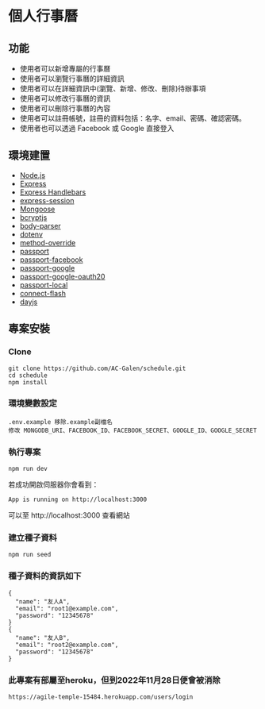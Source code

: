 # 個人行事曆
## 功能
* 使用者可以新增專屬的行事曆
* 使用者可以瀏覽行事曆的詳細資訊
* 使用者可以在詳細資訊中(瀏覽、新增、修改、刪除)待辦事項
* 使用者可以修改行事曆的資訊
* 使用者可以刪除行事曆的內容
* 使用者可以註冊帳號，註冊的資料包括：名字、email、密碼、確認密碼。
* 使用者也可以透過 Facebook 或 Google 直接登入

## 環境建置
* [Node.js](https://nodejs.org/en/)
* [Express](https://expressjs.com/)
* [Express Handlebars](https://www.npmjs.com/package/express-handlebars)
* [express-session](https://www.npmjs.com/package/express-session#resave)
* [Mongoose](https://mongoosejs.com/)
* [bcryptjs](https://www.npmjs.com/package/bcrypt)
* [body-parser](https://www.npmjs.com/package/body-parser)
* [dotenv](https://www.npmjs.com/package/dotenv)
* [method-override](https://www.npmjs.com/package/method-override)
* [passport](https://www.npmjs.com/package/passport)
* [passport-facebook](http://www.passportjs.org/packages/passport-facebook/)
* [passport-google](http://www.passportjs.org/packages/passport-google/)
* [passport-google-oauth20](http://www.passportjs.org/packages/passport-google-oauth20/)
* [passport-local](http://www.passportjs.org/packages/passport-local/)
* [connect-flash](https://www.npmjs.com/package/connect-flash)
* [dayjs](https://www.npmjs.com/package/dayjs)

## 專案安裝
### Clone
```
git clone https://github.com/AC-Galen/schedule.git
cd schedule
npm install
```

### 環境變數設定
```
.env.example 移除.example副檔名
修改 MONGODB_URI、FACEBOOK_ID、FACEBOOK_SECRET、GOOGLE_ID、GOOGLE_SECRET
```

### 執行專案
```
npm run dev
```
若成功開啟伺服器你會看到：
```
App is running on http://localhost:3000
```
可以至 http://localhost:3000 查看網站

### 建立種子資料
```
npm run seed
```
### 種子資料的資訊如下
```
{
  "name": "友人A",
  "email": "root1@example.com",
  "password": "12345678"
}
{
  "name": "友人B",
  "email": "root2@example.com",
  "password": "12345678"
}
```



### 此專案有部屬至heroku，但到2022年11月28日便會被消除
```
https://agile-temple-15484.herokuapp.com/users/login
```
